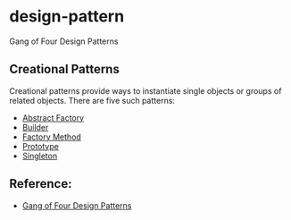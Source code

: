 # design-pattern
Gang of Four Design Patterns

## Creational Patterns
Creational patterns provide ways to instantiate single objects or groups of related objects. There are five such patterns:
* [Abstract Factory](./creational/abstract-factory)
* [Builder](./creational/builder)
* [Factory Method](./creational/factory-method)
* [Prototype](./creational/prototype)
* [Singleton](./creational/singleton)

## Reference:
* [Gang of Four Design Patterns](http://www.blackwasp.co.uk/gofpatterns.aspx)